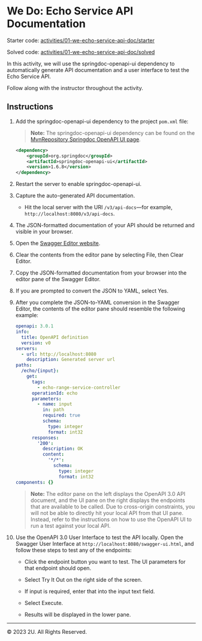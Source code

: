 # We Do: Echo Service API Documentation

Starter code: [activities/01-we-echo-service-api-doc/starter](./activities/01-we-echo-service-api-doc/starter)

Solved code: [activities/01-we-echo-service-api-doc/solved](./activities/01-we-echo-service-api-doc/solved)

In this activity, we will use the springdoc-openapi-ui dependency to automatically generate API documentation and a user interface to test the Echo Service API.

Follow along with the instructor throughout the activity.

## Instructions

1. Add the springdoc-openapi-ui dependency to the project `pom.xml` file:

    > **Note:** The springdoc-openapi-ui dependency can be found on the [MvnRepository Springdoc OpenAPI UI page](https://mvnrepository.com/artifact/org.springdoc/springdoc-openapi-ui).

    ```xml
    <dependency>
        <groupId>org.springdoc</groupId>
        <artifactId>springdoc-openapi-ui</artifactId>
        <version>1.6.8</version>
    </dependency>
    ```

2. Restart the server to enable springdoc-openapi-ui.

3. Capture the auto-generated API documentation.

    * Hit the local server with the URI `/v3/api-docs`&mdash;for example, `http://localhost:8080/v3/api-docs`.

4. The JSON-formatted documentation of your API should be returned and visible in your browser.

5. Open the [Swagger Editor website](https://editor.swagger.io/).

6. Clear the contents from the editor pane by selecting File, then Clear Editor.

7. Copy the JSON-formatted documentation from your browser into the editor pane of the Swagger Editor.

8. If you are prompted to convert the JSON to YAML, select Yes.

9. After you complete the JSON-to-YAML conversion in the Swagger Editor, the contents of the editor pane should resemble the following example:

    ```yml
    openapi: 3.0.1
    info:
      title: OpenAPI definition
      version: v0
    servers:
      - url: http://localhost:8080
        description: Generated server url
    paths:
      /echo/{input}:
        get:
          tags:
            - echo-range-service-controller
          operationId: echo
          parameters:
            - name: input
              in: path
              required: true
              schema:
                type: integer
                format: int32
          responses:
            '200':
              description: OK
              content:
                '*/*':
                  schema:
                    type: integer
                    format: int32
    components: {}
    ```

    > **Note:** The editor pane on the left displays the OpenAPI 3.0 API document, and the UI pane on the right displays the endpoints that are available to be called. Due to cross-origin constraints, you will not be able to directly hit your local API from that UI pane. Instead, refer to the instructions on how to use the OpenAPI UI to run a test against your local API.

10. Use the OpenAPI 3.0 User Interface to test the API locally. Open the Swagger User Interface at `http://localhost:8080/swagger-ui.html`, and follow these steps to test any of the endpoints:

    * Click the endpoint button you want to test. The UI parameters for that endpoint should open.

    * Select Try It Out on the right side of the screen.

    * If input is required, enter that into the input text field.

    * Select Execute.

    * Results will be displayed in the lower pane.

---

© 2023 2U. All Rights Reserved.
